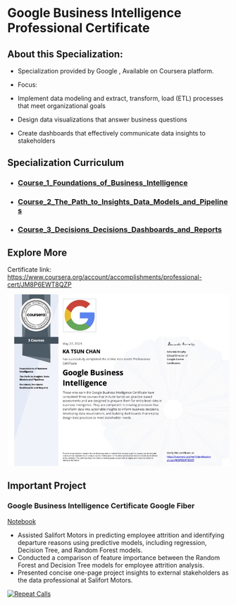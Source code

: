 # Google Business Intelligence Professional Certificate
 
## About this Specialization:

+ Specialization provided by Google , Available on Coursera platform.

+ Focus:
 + Implement data modeling and extract, transform, load (ETL) processes that meet organizational goals 
 + Design data visualizations that answer business questions
 + Create dashboards that effectively communicate data insights to stakeholders




## Specialization Curriculum
+ ### [Course_1_Foundations_of_Business_Intelligence](https://github.com/ktchan33GBC/Google-Business-Intelligence-Professional-Certificate/tree/main/Course_1_Foundations_of_Business_Intelligence)
+ ### [Course_2_The_Path_to_Insights_Data_Models_and_Pipelines](https://github.com/ktchan33GBC/Google-Business-Intelligence-Professional-Certificate/tree/main/Course_2_The_Path_to_Insights_Data_Models_and_Pipelines)
+ ### [Course_3_Decisions_Decisions_Dashboards_and_Reports](https://github.com/ktchan33GBC/Google-Business-Intelligence-Professional-Certificate/tree/main/Course_3_Decisions_Decisions_Dashboards_and_Reports)




## Explore More
Certificate link: https://www.coursera.org/account/accomplishments/professional-cert/JM8P6EWT8QZP

![Certificate](https://github.com/ktchan33GBC/Google-Business-Intelligence-Professional-Certificate/blob/main/img/Specialization_Certificate_Coursera_Google_Business_Intelligence_Professional_Certificate.jpg)

<!-- USAGE EXAMPLES -->

## Important Project


### Google Business Intelligence Certificate Google Fiber
[Notebook](https://public.tableau.com/views/GoogleBusinessIntelligenceCertificateGoogleFiber_16949002141000/RepeatCalls?:language=en-US&:display_count=n&:origin=viz_share_link)


+ Assisted Salifort Motors in predicting employee attrition and identifying departure reasons using predictive models, including regression, Decision Tree, and Random Forest models.
+ Conducted a comparison of feature importance between the Random Forest and Decision Tree models for employee attrition analysis.
+ Presented concise one-page project insights to external stakeholders as the data professional at Salifort Motors.

<div class='tableauPlaceholder' id='viz1694900853205' style='position: relative'><noscript><a href='#'><img alt='Repeat Calls ' src='https:&#47;&#47;public.tableau.com&#47;static&#47;images&#47;Go&#47;GoogleBusinessIntelligenceCertificateGoogleFiber_16949002141000&#47;RepeatCalls&#47;1_rss.png' style='border: none' /></a></noscript><object class='tableauViz'  style='display:none;'><param name='host_url' value='https%3A%2F%2Fpublic.tableau.com%2F' /> <param name='embed_code_version' value='3' /> <param name='path' value='views&#47;GoogleBusinessIntelligenceCertificateGoogleFiber_16949002141000&#47;RepeatCalls?:language=en-US&amp;:embed=true' /> <param name='toolbar' value='yes' /><param name='static_image' value='https:&#47;&#47;public.tableau.com&#47;static&#47;images&#47;Go&#47;GoogleBusinessIntelligenceCertificateGoogleFiber_16949002141000&#47;RepeatCalls&#47;1.png' /> <param name='animate_transition' value='yes' /><param name='display_static_image' value='yes' /><param name='display_spinner' value='yes' /><param name='display_overlay' value='yes' /><param name='display_count' value='yes' /><param name='language' value='en-US' /></object></div><script type='text/javascript'>var divElement = document.getElementById('viz1694900853205');var vizElement = divElement.getElementsByTagName('object')[0];vizElement.style.width='1016px';vizElement.style.height='991px';var scriptElement = document.createElement('script');        scriptElement.src = 'https://public.tableau.com/javascripts/api/viz_v1.js';vizElement.parentNode.insertBefore(scriptElement, vizElement);</script>